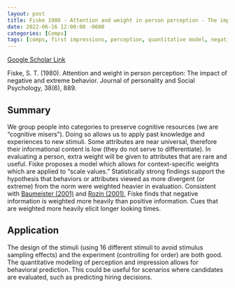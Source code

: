 ```yaml
---
layout: post
title: Fiske 1980 - Attention and weight in person perception - The impact of negative  and extreme behavior.
date: 2022-06-16 12:00:00 -0600
categories: [Comps]
tags: [comps, first impressions, perception, quantitative model, negativity bias]
---
```

[Google Scholar Link](https://scholar.google.com/scholar?hl=en&as_sdt=0%2C45&q=Attention+and+weight+in+person+perception%3A+The+impact+of+negative+and+extreme+behavior&btnG=)

Fiske, S. T. (1980). Attention and weight in person perception: The impact of negative and extreme behavior. Journal of personality and Social Psychology, 38(6), 889.

## Summary
We group people into categories to preserve cognitive resources (we are “cognitive misers”).  Doing so allows us to apply past knowledge and experiences to new stimuli.  Some attributes are near universal, therefore their informational content is low (they do not serve to differentiate).  In evaluating a person, extra weight will be given to attributes that are rare and useful.  Fiske proposes a model which allows for context-specific weights which are applied to “scale values.”  Statistically strong findings support the hypothesis that behaviors or attributes viewed as more divergent (or extreme) from the norm were weighted heavier in evaluation.  Consistent with [Baumeister (2001)](todo:link) and [Rozin (2001)](todo:link), Fiske finds that negative information is weighted more heavily than positive information.  Cues that are weighted more heavily elicit longer looking times.

## Application
The design of the stimuli (using 16 different stimuli to avoid stimulus sampling effects) and the experiment (controlling for order) are both good.  The quantitative modeling of perception and impression allows for behavioral prediction.  This could be useful for scenarios where candidates are evaluated, such as predicting hiring decisions.
